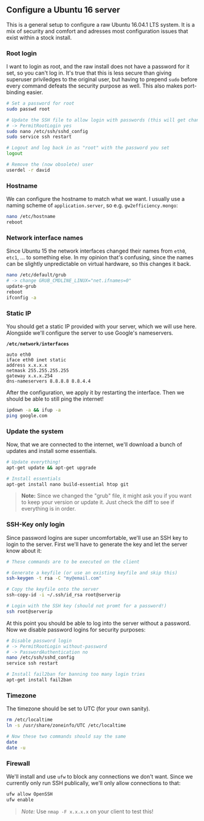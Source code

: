 ## Configure a Ubuntu 16 server

This is a general setup to configure a raw Ubuntu 16.04.1 LTS system. It is a mix of security and comfort and adresses most configuration issues that exist within a stock install.

### Root login

I want to login as root, and the raw install does not have a password for it set, so you can't log in. It's true that this is less secure than giving superuser priviledges to the original user, but having to prepend `sudo` before every command defeats the security purpose as well. This also makes port-binding easier.

```bash
# Set a password for root
sudo passwd root

# Update the SSH file to allow login with passwords (this will get changed below)
# -> PermitRootLogin yes
sudo nano /etc/ssh/sshd_config
sudo service ssh restart

# Logout and log back in as "root" with the password you set
logout

# Remove the (now obsolete) user
userdel -r david
```

### Hostname

We can configure the hostname to match what we want. I usually use a naming scheme of `application.server`, so e.g. `gw2efficiency.mongo`:

```bash
nano /etc/hostname
reboot
```

### Network interface names

Since Ubuntu 15 the network interfaces changed their names from `eth0`, `etc1`, ... to something else. In my opinion that's confusing, since the names can be slightly unpredictable on virtual hardware, so this changes it back.

```bash
nano /etc/default/grub
# -> change GRUB_CMDLINE_LINUX="net.ifnames=0"
update-grub
reboot
ifconfig -a
```

### Static IP

You should get a static IP provided with your server, which we will use here. Alongside we'll configure the server to use Google's nameservers.

**`/etc/network/interfaces`**

```
auto eth0
iface eth0 inet static
address x.x.x.x
netmask 255.255.255.255
gateway x.x.x.254
dns-nameservers 8.8.8.8 8.8.4.4
```

After the configuration, we apply it by restarting the interface. Then we should be able to still ping the internet!

```bash
ipdown -a && ifup -a
ping google.com
```

### Update the system

Now, that we are connected to the internet, we'll download a bunch of updates and install some essentials.

```bash
# Update everything!
apt-get update && apt-get upgrade

# Install essentials
apt-get install nano build-essential htop git
```

> **Note:** Since we changed the "grub" file, it might ask you if you want to keep your version or update it. Just check the diff to see if everything is in order.

### SSH-Key only login

Since password logins are super uncomfortable, we'll use an SSH key to login to the server. First we'll have to generate the key and let the server know about it:

```bash
# These commands are to be executed on the client

# Generate a keyfile (or use an existing keyfile and skip this)
ssh-keygen -t rsa -C "my@email.com"

# Copy the keyfile onto the server
ssh-copy-id -i ~/.ssh/id_rsa root@serverip

# Login with the SSH key (should not promt for a password!)
ssh root@serverip
```

At this point you should be able to log into the server without a password. Now we disable password logins for security purposes:

```bash
# Disable password login
# -> PermitRootLogin without-password
# -> PasswordAuthentication no
nano /etc/ssh/sshd_config
service ssh restart

# Install fail2ban for banning too many login tries
apt-get install fail2ban
```

### Timezone

The timezone should be set to UTC (for your own sanity).

```bash
rm /etc/localtime
ln -s /usr/share/zoneinfo/UTC /etc/localtime

# Now these two commands should say the same
date
date -u
```

### Firewall

We'll install and use `ufw` to block any connections we don't want. Since we currently only run SSH publically, we'll only allow connections to that:

```bash
ufw allow OpenSSH
ufw enable
```

> *Note:* Use `nmap -F x.x.x.x` on your client to test this!
